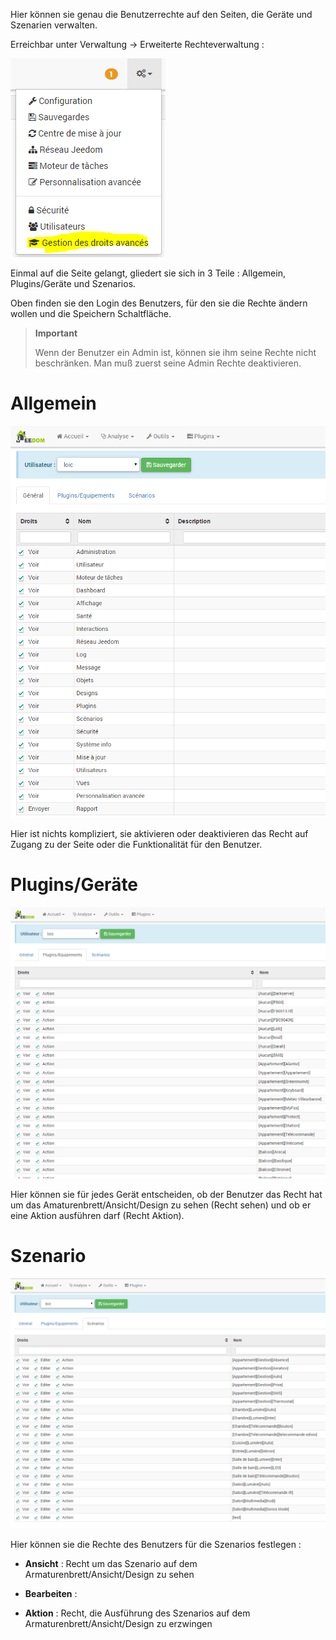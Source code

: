 Hier können sie genau die Benutzerrechte auf den Seiten, die Geräte und Szenarien verwalten.

Erreichbar unter Verwaltung → Erweiterte Rechteverwaltung :

![](../images/rights.png)

Einmal auf die Seite gelangt, gliedert sie sich in 3 Teile : Allgemein, Plugins/Geräte und Szenarios.

Oben finden sie den Login des Benutzers, für den sie die Rechte ändern wollen und die Speichern Schaltfläche.

> **Important**
>
> Wenn der Benutzer ein Admin ist, können sie ihm seine Rechte nicht beschränken. Man muß zuerst seine Admin Rechte deaktivieren.

Allgemein
=========

![](../images/rights2.png)

Hier ist nichts kompliziert, sie aktivieren oder deaktivieren das Recht auf Zugang zu der Seite oder die Funktionalität für den Benutzer.

Plugins/Geräte
==============

![](../images/rights3.png)

Hier können sie für jedes Gerät entscheiden, ob der Benutzer das Recht hat um das Amaturenbrett/Ansicht/Design zu sehen (Recht sehen) und ob er eine Aktion ausführen darf (Recht Aktion).

Szenario
========

![](../images/rights4.png)

Hier können sie die Rechte des Benutzers für die Szenarios festlegen :

-   **Ansicht** : Recht um das Szenario auf dem Armaturenbrett/Ansicht/Design zu sehen

-   **Bearbeiten** :

-   **Aktion** : Recht, die Ausführung des Szenarios auf dem Armaturenbrett/Ansicht/Design zu erzwingen



